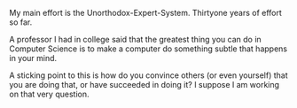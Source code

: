 My main effort is the Unorthodox-Expert-System.  Thirtyone years of effort so far.

A professor I had in college said that the greatest thing you can do in Computer Science is to make a computer do something subtle that happens in your mind.

A sticking point to this is how do you convince others (or even yourself) that you are doing that, or have succeeded in doing it?  I suppose I am working on that very question.
